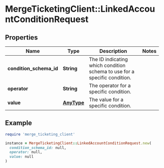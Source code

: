 # MergeTicketingClient::LinkedAccountConditionRequest

## Properties

| Name | Type | Description | Notes |
| ---- | ---- | ----------- | ----- |
| **condition_schema_id** | **String** | The ID indicating which condition schema to use for a specific condition. |  |
| **operator** | **String** | The operator for a specific condition. |  |
| **value** | [**AnyType**](.md) | The value for a specific condition. |  |

## Example

```ruby
require 'merge_ticketing_client'

instance = MergeTicketingClient::LinkedAccountConditionRequest.new(
  condition_schema_id: null,
  operator: null,
  value: null
)
```


